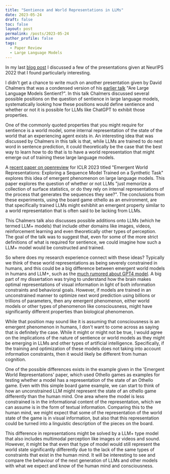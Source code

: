```yaml
---
title: "Sentience and World Representations in LLMs"
date: 2023-05-24
draft: false
toc: false
layout: post
permalink: /posts/2023-05-24
author_profile: false
tags:
  - Paper Review
  - Large Language Models
---
```


In my last [blog post](https://tylerjamesmalloy.github.io/posts/2023-02-14/) I discussed a few of the presentations given at NeurIPS 2022 that I found particularly interesting. 

I didn't get a chance to write much on another presentation given by David Chalmers that was a condensed version of his [earlier talk](https://www.youtube.com/watch?v=-BcuCmf00_Y) "Are Large Language Models Sentient?". In this talk Chalmers discussed several possible positions on the question of sentience in large language models, systematically looking how these positions would define sentience and whether or not it is possible for LLMs like ChatGPT to exhibit those properties. 

One of the commonly quoted properties that you might require for sentience is a world model, some internal representation of the state of the world that an experiencing agent exists in. An interesting idea that was discussed by Chalmers in this talk is that, while LLMs are trained to do next word in sentence prediction, it could theoretically be the case that the best way to learn how to do that is to have a world representation that might emerge out of training these large language models. 

A [recent paper on openreview](https://openreview.net/forum?id=DeG07_TcZvT) for ICLR 2023 titled "Emergent World Representations: Exploring a Sequence Model Trained on a Synthetic Task" explores this idea of emergent phenomenon on large language models. This paper explores the question of whether or not LLMs  "just memorize a collection of surface statistics, or do they rely on internal representations of the process that generates the sequences they see?". The conclusions from these experiments, using the board game othello as an environment, are that specifically trained LLMs might exhibhit an emergent property similar to a world representation that is often said to be lacking from LLMs. 

This Chalmers talk also discusses possible additions onto LLMs (which he termed LLM+ models) that include other domains like images, videos, reinforcement learning and even theoretically other types of perception. The goal of the talk was to suggest that, even for some of the more strict definitions of what is required for sentience, we could imagine how such a LLM+ model would be constructed and trained. 

So where does my research experience connect with these ideas? Typically we think of these world representations as being severely constrained in humans, and this could be a big difference between emergent world models in humans and  LLM+, such as the [much rumored about GPT4 model](https://www.theverge.com/23560328/openai-gpt-4-rumor-release-date-sam-altman-interview). A big part of my dissertation was trying to understand how the brain makes optimal representations of visual information in light of both information constraints and behavioral goals. However, if models are trained in an unconstrained manner to optimize next word prediction using billions or trillions of parameters, then any emergent phenomenon, either world models or other types of phenomenon like consciousness, might have significantly different properties than biological phenomenon. 

While that position may sound like it is assuming that consciousness is an emergent phenomenon in humans, I don't want to come across as saying that is definitely the case. While it might or might not be true, I would agree on the implications of the nature of sentience or world models as they might be emerging in LLMs and other types of artificial intelligence. Specifically, if the training and optimization of these models does not taking into account information constraints, then it would likely be different from human cognition. 

One of the possible differences exists in the example given in the 'Emergent World Representations' paper, which used Othello games as examples for testing whether a model has a representation of the state of an Othello game. Even with this simple board game example, we can start to think of how an unconstrained LLM might represent the state of an othello game differently than the human mind. One area where the model is less constrained is in the informational content of the representation, which we can assume is in the form of textual information. Comparing this to the human mind, we might expect that some of the representation of the world state of the game is in visual information, but also that this representation could be turned into a linguistic description of the pieces on the board. 

This difference in representations might be solved by a LLM+ type model that also includes multimodal perception like images or videos and sound. However, it might be that even that type of model would still represent the world state significantly differently due to the lack of the same types of constraints that exist in the human mind. It will be interesting to see and compare the behaviour of the next generation of LLMs and other models with what we expect and know of the human mind and consciousness. 

